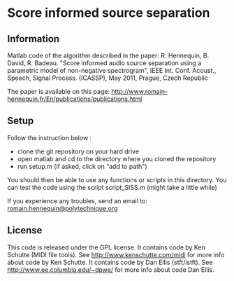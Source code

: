 # Score informed source separation


## Information

Matlab code of the algorithm described in the paper: 
R. Hennequin, B. David, R. Badeau. "Score informed audio source separation using a parametric model of non-negative spectrogram", IEEE Int. Conf. Acoust., Speech, Signal Process. (ICASSP), May 2011, Prague, Czech Republic

The paper is available on this page:
http://www.romain-hennequin.fr/En/publications/publications.html

## Setup

Follow the instruction below :
* clone the git repository on your hard drive
* open matlab and cd to the directory where you cloned the repository
* run setup.m (if asked, click on "add to path")

You should then be able to use any functions or scripts in this directory.
You can test the code using the script script_SISS.m (might take a little while)

If you experience any troubles, send an email to: romain.hennequin@polytechnique.org


## License
  
This code is released under the GPL license.
It contains code by Ken Schutte (MIDI file tools). See http://www.kenschutte.com/midi for more info about code by Ken Schutte.
It contains code by Dan Ellis (stft/istft). See http://www.ee.columbia.edu/~dpwe/ for more info about code Dan Ellis.
